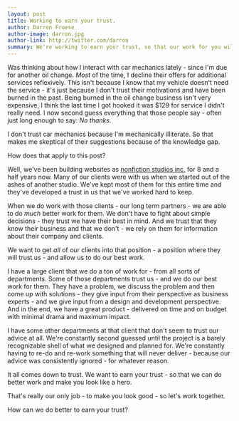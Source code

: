 ```yaml
---
layout: post
title: Working to earn your trust.
author: Darron Froese
author-image: darron.jpg
author-link: http://twitter.com/darron
summary: We're working to earn your trust, so that our work for you will be better than ever.
---
```


Was thinking about how I interact with car mechanics lately - since I'm due for another oil change. *Most* of the time, I decline their offers for additional services reflexively. This isn't because I know that my vehicle doesn't need the service - it's just because I don't trust their motivations and have been burned in the past. Being burned in the oil change business isn't very expensive, I think the last time I got hooked it was $129 for service I didn't really need. I now second guess everything that those people say - often just long enough to say: *No thanks.*

I don't trust car mechanics because I'm mechanically illiterate. So that makes me skeptical of their suggestions because of the knowledge gap.

How does that apply to this post?

Well, we've been building websites as [nonfiction studios inc.](http://nonfiction.ca) for 8 and a half years now. Many of our clients were with us when we started out of the ashes of another studio. We've kept most of them for this entire time and they've developed a trust in us that we've worked hard to keep.

When we do work with those clients - our long term partners - we are able to do *much* better work for them. We don't have to fight about simple decisions - they trust we have their best in mind. And we trust that they know their business and that we don't - we rely on them for information about their company and clients.

We want to get *all* of our clients into that position - a position where they will trust us - and allow us to do our best work.

I have a large client that we do a ton of work for - from all sorts of departments. Some of those departments trust us - and we do our best work for them. They have a problem, we discuss the problem and then come up with solutions - they give input from their perspective as business experts - and we give input from a design and development perspective. And in the end, we have a great product - delivered on time and on budget with minimal drama and maximum impact.

I have some other departments at that client that don't seem to trust our advice at all. We're constantly second guessed until the project is a barely recognizable shell of what we designed and planned for. We're constantly having to re-do and re-work something that will never deliver - because our advice was consistently ignored - for whatever reason.

It all comes down to trust. We want to earn your trust - so that we can do better work and make you look like a hero.

That's really our only job - to make you look good - so let's work together.

How can we do better to earn your trust?